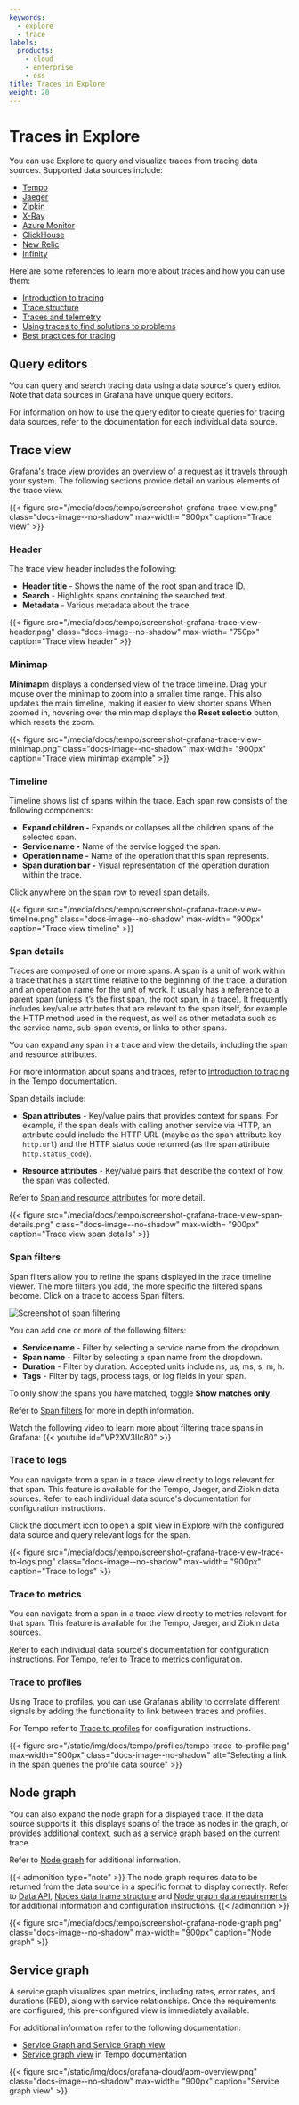 ```yaml
---
keywords:
  - explore
  - trace
labels:
  products:
    - cloud
    - enterprise
    - oss
title: Traces in Explore
weight: 20
---
```


# Traces in Explore

You can use Explore to query and visualize traces from tracing data sources. Supported data sources include:

- [Tempo](/docs/grafana/<GRAFANA_VERSION>/datasources/tempo/)
- [Jaeger](/docs/grafana/<GRAFANA_VERSION>/datasources/jaeger/)
- [Zipkin](/docs/grafana/<GRAFANA_VERSION>/datasources/zipkin/)
- [X-Ray](https://grafana.com/grafana/plugins/grafana-x-ray-datasource)
- [Azure Monitor](/docs/grafana/latest/datasources/azure-monitor/)
- [ClickHouse](https://github.com/grafana/clickhouse-datasource)
- [New Relic](/docs/plugins/grafana-newrelic-datasource/latest/)
- [Infinity](/docs/plugins/yesoreyeram-infinity-datasource/latest/)

Here are some references to learn more about traces and how you can use them:  

- [Introduction to tracing](https://grafana.com/docs/tempo/<TEMPO_VERSION>/introduction/)
- [Trace structure](https://grafana.com/docs/tempo/<TEMPO_VERSION>/traceql/trace-structure/#trace-structure)
- [Traces and telemetry](https://grafana.com/docs/tempo/<TEMPO_VERSION>/introduction/telemetry/)
- [Using traces to find solutions to problems](https://grafana.com/docs/tempo/<TEMPO_VERSION>/introduction/solutions-with-traces/)
- [Best practices for tracing](/docs/grafana/<GRAFANA_VERSION>/datasources/tempo/tracing-best-practices/)


## Query editors

You can query and search tracing data using a data source's query editor. Note that data sources in Grafana have unique query editors.

For information on how to use the query editor to create queries for tracing data sources, refer to the documentation for each individual data source.

## Trace view

Grafana's trace view provides an overview of a request as it travels through your system. The following sections provide detail on various elements of the trace view.

{{< figure src="/media/docs/tempo/screenshot-grafana-trace-view.png" class="docs-image--no-shadow" max-width= "900px" caption="Trace view" >}}

### Header

The trace view header includes the following:

- **Header title** - Shows the name of the root span and trace ID.
- **Search** - Highlights spans containing the searched text.
- **Metadata** - Various metadata about the trace.

{{< figure src="/media/docs/tempo/screenshot-grafana-trace-view-header.png" class="docs-image--no-shadow" max-width= "750px" caption="Trace view header" >}}

### Minimap

**Minimap**m displays a condensed view of the trace timeline. Drag your mouse over the minimap to zoom into a smaller time range. This also updates the main timeline, making it easier to view shorter spans
When zoomed in, hovering over the minimap displays the **Reset selectio** button, which resets the zoom.

{{< figure src="/media/docs/tempo/screenshot-grafana-trace-view-minimap.png" class="docs-image--no-shadow" max-width= "900px" caption="Trace view minimap example" >}}

### Timeline

Timeline shows list of spans within the trace. Each span row consists of the following components:

- **Expand children -** Expands or collapses all the children spans of the selected span.
- **Service name -** Name of the service logged the span.
- **Operation name -** Name of the operation that this span represents.
- **Span duration bar -** Visual representation of the operation duration within the trace.

Click anywhere on the span row to reveal span details.

{{< figure src="/media/docs/tempo/screenshot-grafana-trace-view-timeline.png" class="docs-image--no-shadow" max-width= "900px"  caption="Trace view timeline" >}}

### Span details

Traces are composed of one or more spans.
A span is a unit of work within a trace that has a start time relative to the beginning of the trace, a duration and an operation name for the unit of work.
It usually has a reference to a parent span (unless it’s the first span, the root span, in a trace).
It frequently includes key/value attributes that are relevant to the span itself, for example the HTTP method used in the request, as well as other metadata such as the service name, sub-span events, or links to other spans.

You can expand any span in a trace and view the details, including the span and resource attributes.

For more information about spans and traces, refer to [Introduction to tracing](https://grafana.com/docs/tempo/latest/introduction/) in the Tempo documentation.

Span details include:

- **Span attributes** - Key/value pairs that provides context for spans. For example, if the span deals with calling another service via HTTP, an attribute could include the HTTP URL (maybe as the span attribute key `http.url`) and the HTTP status code returned (as the span attribute `http.status_code`).

- **Resource attributes** - Key/value pairs that describe the context of how the span was collected.

Refer to [Span and resource attributes](/docs/tempo/<TEMPO_VERSION>/operations/best-practices/#span-and-resource-attributes) for more detail.

<!-- - Operation name.
- Span metadata.
- Tags: Any tags associated with this span.
- Process metadata: Metadata about the process that logged this span.
- Logs: List of logs logged by this span and associated key values. In case of Zipkin logs section shows Zipkin annotations. -->

{{< figure src="/media/docs/tempo/screenshot-grafana-trace-view-span-details.png" class="docs-image--no-shadow" max-width= "900px"  caption="Trace view span details" >}}

### Span filters

Span filters allow you to refine the spans displayed in the trace timeline viewer.
The more filters you add, the more specific the filtered spans become.
Click on a trace to access Span filters.

![Screenshot of span filtering](/media/docs/tempo/screenshot-grafana-tempo-span-filters-v10-1.png)

You can add one or more of the following filters:

- **Service name** - Filter by selecting a service name from the dropdown.
- **Span name** - Filter by selecting a span name from the dropdown.
- **Duration** - Filter by duration. Accepted units include ns, us, ms, s, m, h.
- **Tags** - Filter by tags, process tags, or log fields in your span.

To only show the spans you have matched, toggle **Show matches only**.

Refer to [Span filters](/docs/grafana/<GRAFANA_VERSION>/datasources/tempo/span-filters/) for more in depth information.

Watch the following video to learn more about filtering trace spans in Grafana:
{{< youtube id="VP2XV3IIc80" >}}

### Trace to logs

You can navigate from a span in a trace view directly to logs relevant for that span.
This feature is available for the Tempo, Jaeger, and Zipkin data sources.
Refer to each individual data source's documentation for configuration instructions.

Click the document icon to open a split view in Explore with the configured data source and query relevant logs for the span.

{{< figure src="/media/docs/tempo/screenshot-grafana-trace-view-trace-to-logs.png" class="docs-image--no-shadow" max-width= "900px" caption="Trace to logs" >}}

### Trace to metrics

You can navigate from a span in a trace view directly to metrics relevant for that span.
This feature is available for the Tempo, Jaeger, and Zipkin data sources.

Refer to each individual data source's documentation for configuration instructions.
For Tempo, refer to [Trace to metrics configuration](https://grafana.com/docs/grafana/<GRAFANA_VERSION>/datasources/tempo/configure-tempo-data-source/#trace-to-metrics).

### Trace to profiles

Using Trace to profiles, you can use Grafana’s ability to correlate different signals by adding the functionality to link between traces and profiles.

For Tempo refer to [Trace to profiles](/docs/grafana/<GRAFANA_VERSION>/datasources/tempo/configure-tempo-data-source#trace-to-profiles) for configuration instructions.

{{< figure src="/static/img/docs/tempo/profiles/tempo-trace-to-profile.png" max-width="900px" class="docs-image--no-shadow" alt="Selecting a link in the span queries the profile data source" >}}

## Node graph

You can also expand the node graph for a displayed trace. If the data source supports it, this displays spans of the trace as nodes in the graph, or provides additional context, such as a service graph based on the current trace.

Refer to [Node graph](/docs/grafana/<GRAFANA_VERSION>/panels-visualizations/visualizations/node-graph/) for additional information.

{{< admonition type="note" >}}
The node graph requires data to be returned from the data source in a specific format to display correctly. Refer to [Data API](/docs/grafana/<GRAFANA_VERSION>/panels-visualizations/visualizations/node-graph/#data-api), [Nodes data frame structure](/docs/grafana/latest/panels-visualizations/visualizations/node-graph/#nodes-data-frame-structure) and [Node graph data requirements](/docs/grafana/latest/panels-visualizations/visualizations/node-graph/#data-requirements) for additional information and configuration instructions.
{{< /admonition >}}

{{< figure src="/media/docs/tempo/screenshot-grafana-node-graph.png" class="docs-image--no-shadow" max-width= "900px"  caption="Node graph" >}}

## Service graph

A service graph visualizes span metrics, including rates, error rates, and durations (RED), along with service relationships. Once the requirements are configured, this pre-configured view is immediately available.

For additional information refer to the following documentation:

- [Service Graph and Service Graph view](/docs/grafana/<GRAFANA_VERSION>/datasources/tempo/service-graph/)
- [Service graph view](/docs/tempo/<TEMPO_VERSION>/metrics-generator/service-graph-view/) in Tempo documentation

{{< figure src="/static/img/docs/grafana-cloud/apm-overview.png" class="docs-image--no-shadow" max-width= "900px" caption="Service graph view" >}}
